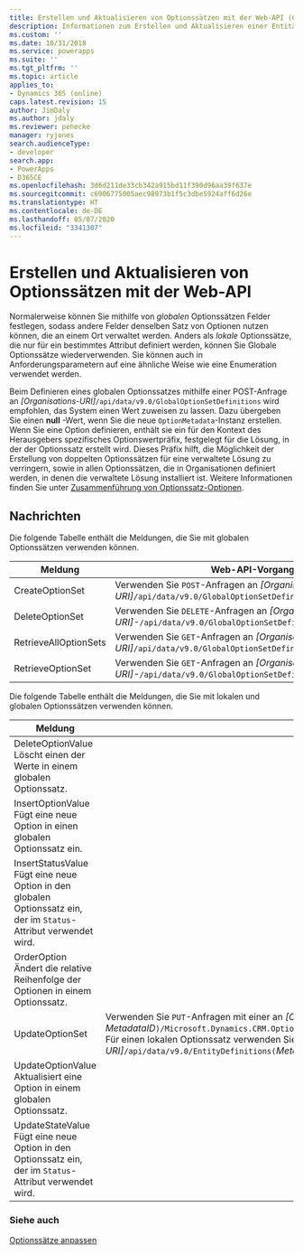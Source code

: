 ```yaml
---
title: Erstellen und Aktualisieren von Optionssätzen mit der Web-API (Common Data Service) | Microsoft-Dokumentation
description: Informationen zum Erstellen und Aktualisieren einer Entität Common Data Service, die eine metadatengestützte Architektur verwendet, um die Flexibilität zu bieten, mit der benutzerdefinierte Entitäten und zusätzliche Systementitätsattribute erstellt werden können.
ms.custom: ''
ms.date: 10/31/2018
ms.service: powerapps
ms.suite: ''
ms.tgt_pltfrm: ''
ms.topic: article
applies_to:
- Dynamics 365 (online)
caps.latest.revision: 15
author: JimDaly
ms.author: jdaly
ms.reviewer: pehecke
manager: ryjones
search.audienceType:
- developer
search.app:
- PowerApps
- D365CE
ms.openlocfilehash: 3d6d211de33cb342a915bd11f390d96aa39f637e
ms.sourcegitcommit: c6906775005aec98973b1f5c3dbe5924aff6d26e
ms.translationtype: HT
ms.contentlocale: de-DE
ms.lasthandoff: 05/07/2020
ms.locfileid: "3341307"
---
```

# <a name="create-and-update-option-sets-using-the-web-api"></a>Erstellen und Aktualisieren von Optionssätzen mit der Web-API

Normalerweise können Sie mithilfe von *globalen* Optionssätzen Felder festlegen, sodass andere Felder denselben Satz von Optionen nutzen können, die an einem Ort verwaltet werden. Anders als *lokale* Optionssätze, die nur für ein bestimmtes Attribut definiert werden, können Sie Globale Optionssätze wiederverwenden. Sie können auch in Anforderungsparametern auf eine ähnliche Weise wie eine Enumeration verwendet werden.  
  
Beim Definieren eines globalen Optionssatzes mithilfe einer POST-Anfrage an *[Organisations-URI]*`/api/data/v9.0/GlobalOptionSetDefinitions` wird empfohlen, das System einen Wert zuweisen zu lassen. Dazu übergeben Sie einen **null** -Wert, wenn Sie die neue `OptionMetadata`-Instanz erstellen. Wenn Sie eine Option definieren, enthält sie ein für den Kontext des Herausgebers spezifisches Optionswertpräfix, festgelegt für die Lösung, in der der Optionssatz erstellt wird. Dieses Präfix hilft, die Möglichkeit der Erstellung von doppelten Optionssätzen für eine verwaltete Lösung zu verringern, sowie in allen Optionssätzen, die in Organisationen definiert werden, in denen die verwaltete Lösung installiert ist. Weitere Informationen finden Sie unter [Zusammenführung von Optionssatz-Optionen](/power-platform/alm/how-managed-solutions-merged#merge-option-set-options).

 ## <a name="messages"></a>Nachrichten  
 Die folgende Tabelle enthält die Meldungen, die Sie mit globalen Optionssätzen verwenden können.  
  
|Meldung|Web-API-Vorgang|  
|--|--|
|CreateOptionSet|Verwenden Sie `POST`-Anfragen an *[Organisations-URI]*`/api/data/v9.0/GlobalOptionSetDefinitions`.|
|DeleteOptionSet|Verwenden Sie `DELETE`-Anfragen an *[Organisations-URI]-*`/api/data/v9.0/GlobalOptionSetDefinitions(`*MetadataID*`)`.|
|RetrieveAllOptionSets|Verwenden Sie `GET`-Anfragen an *[Organisations-URI]*`/api/data/v9.0/GlobalOptionSetDefinitions`.| 
|RetrieveOptionSet|Verwenden Sie `GET`-Anfragen an *[Organisations-URI]-*`/api/data/v9.0/GlobalOptionSetDefinitions(`*MetadataID*`)`.|   


Die folgende Tabelle enthält die Meldungen, die Sie mit lokalen und globalen Optionssätzen verwenden können.

|Meldung|Web-API-Vorgang|  
|--|--|
|DeleteOptionValue</br>Löscht einen der Werte in einem globalen Optionssatz.|<xref href="Microsoft.Dynamics.CRM.DeleteOptionValue?text=DeleteOptionValue Action" />  
|InsertOptionValue</br>Fügt eine neue Option in einen globalen Optionssatz ein.|<xref href="Microsoft.Dynamics.CRM.InsertOptionValue?text=InsertOptionValue Action" />| 
|InsertStatusValue</br>Fügt eine neue Option in den globalen Optionssatz ein, der im `Status`-Attribut verwendet wird.|<xref href="Microsoft.Dynamics.CRM.InsertStatusValue?text=InsertStatusValue Action" />|
|OrderOption</br>Ändert die relative Reihenfolge der Optionen in einem Optionssatz.|<xref href="Microsoft.Dynamics.CRM.OrderOption?text=OrderOption Action" />|
|UpdateOptionSet|Verwenden Sie `PUT`-Anfragen mit einer <xref href="Microsoft.Dynamics.CRM.OptionSetMetadata?text=OptionSetMetadata EntityType" /> an *[Organisations-URI]*`/api/data/v9.0/GlobalOptionSetDefinitions(`*-MetadataID*`)/Microsoft.Dynamics.CRM.OptionSetMetadata`<br />Für einen lokalen Optionssatz verwenden Sie *[Organisations-URI]*`/api/data/v9.0/EntityDefinitions(`*Metadataid*`)/Attributes(`*Metadataid*`)/Microsoft.Dynamics.CRM.PicklistAttributeMetadata/OptionSet`.|
|UpdateOptionValue</br>Aktualisiert eine Option in einem globalen Optionssatz.|<xref href="Microsoft.Dynamics.CRM.UpdateOptionValue?text=UpdateOptionValue Action" />|
|UpdateStateValue</br>Fügt eine neue Option in den Optionssatz ein, der im `Status`-Attribut verwendet wird.|<xref href="Microsoft.Dynamics.CRM.UpdateStateValue?text=UpdateStateValue Action" />|

### <a name="see-also"></a>Siehe auch

[Optionssätze anpassen](../org-service/metadata-option-sets.md)